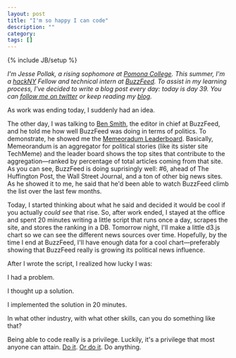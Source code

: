 ```yaml
---
layout: post
title: "I'm so happy I can code"
description: ""
category: 
tags: []
---
```

{% include JB/setup %}

*I'm Jesse Pollak, a rising sophomore at [Pomona College](http://pomona.edu). This summer, I'm a [hackNY](http://hackny.org) Fellow and technical intern at [BuzzFeed](http://buzzfeed.com). To assist in my learning process, I've decided to write a blog post every day: today is day 39. You can [follow me on twitter](http://twitter.com/jessepollak) or keep reading my [blog](http://jessepollak.me).*

As work was ending today, I suddenly had an idea. 

The other day, I was talking to [Ben Smith](http://en.wikipedia.org/wiki/Ben_Smith_(journalist)), the editor in chief at BuzzFeed, and he told me how well BuzzFeed was doing in terms of politics. To demonstrate, he showed me the [Memeoradum Leaderboard](http://www.memeorandum.com/lb). Basically, Memeorandum is an aggregator for political stories (like its sister site TechMeme) and the leader board shows the top sites that contribute to the aggregation—ranked by percentage of total articles coming from that site. As you can see, BuzzFeed is doing suprisingly well: #6, ahead of The Huffington Post, the Wall Street Journal, and a ton of other big news sites. As he showed it to me, he said that he'd been able to watch BuzzFeed climb the list over the last few months.

Today, I started thinking about what he said and decided it would be cool if you actually *could see* that rise. So, after work ended, I stayed at the office and spent 20 minutes writing a little script that runs once a day, scrapes the site, and stores the ranking in a DB. Tomorrow night, I'll make a little d3.js chart so we can see the different news sources over time. Hopefully, by the time I end at BuzzFeed, I'll have enough data for a cool chart—preferably showing that BuzzFeed really is growing its political news influence.

After I wrote the script, I realized how lucky I was:

I had a problem.  

I thought up a solution.  

I implemented the solution in 20 minutes.  


In what other industry, with what other skills, can you do something like that? 

Being able to code really is a privilege. Luckily, it's a privilege that most anyone can attain. [Do it](http://www.codecademy.com/). [Or do it](http://www.udacity.com/). Do anything.